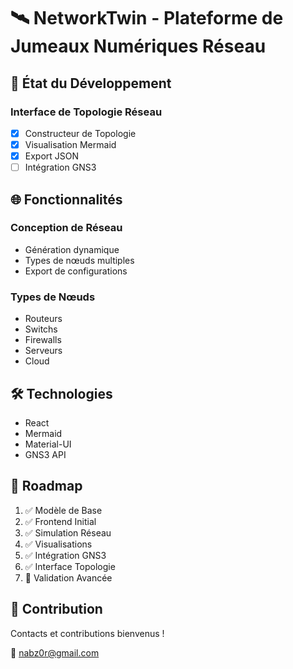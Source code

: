 # 🛰️ NetworkTwin - Plateforme de Jumeaux Numériques Réseau

## 🚀 État du Développement

### Interface de Topologie Réseau
- [x] Constructeur de Topologie
- [x] Visualisation Mermaid
- [x] Export JSON
- [ ] Intégration GNS3

## 🌐 Fonctionnalités

### Conception de Réseau
- Génération dynamique
- Types de nœuds multiples
- Export de configurations

### Types de Nœuds
- Routeurs
- Switchs
- Firewalls
- Serveurs
- Cloud

## 🛠 Technologies
- React
- Mermaid
- Material-UI
- GNS3 API

## 🚀 Roadmap
1. ✅ Modèle de Base
2. ✅ Frontend Initial
3. ✅ Simulation Réseau
4. ✅ Visualisations
5. ✅ Intégration GNS3
6. ✅ Interface Topologie
7. 🔲 Validation Avancée

## 🤝 Contribution
Contacts et contributions bienvenus !

📧 nabz0r@gmail.com